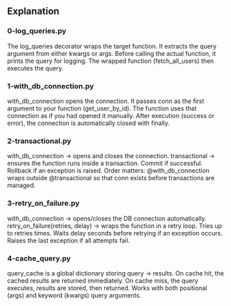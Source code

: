 ## Explanation
### 0-log_queries.py
The log_queries decorator wraps the target function.
It extracts the query argument from either kwargs or args.
Before calling the actual function, it prints the query for logging.
The wrapped function (fetch_all_users) then executes the query.

### 1-with_db_connection.py
with_db_connection opens the connection.
It passes conn as the first argument to your function (get_user_by_id).
The function uses that connection as if you had opened it manually.
After execution (success or error), the connection is automatically closed with finally.

### 2-transactional.py
with_db_connection → opens and closes the connection.
transactional → ensures the function runs inside a transaction.
Commit if successful.
Rollback if an exception is raised.
Order matters: @with_db_connection wraps outside @transactional so that conn exists before transactions are managed.

### 3-retry_on_failure.py
with_db_connection → opens/closes the DB connection automatically.
retry_on_failure(retries, delay) → wraps the function in a retry loop.
Tries up to retries times.
Waits delay seconds before retrying if an exception occurs.
Raises the last exception if all attempts fail.

### 4-cache_query.py
query_cache is a global dictionary storing query → results.
On cache hit, the cached results are returned immediately.
On cache miss, the query executes, results are stored, then returned.
Works with both positional (args) and keyword (kwargs) query arguments.

